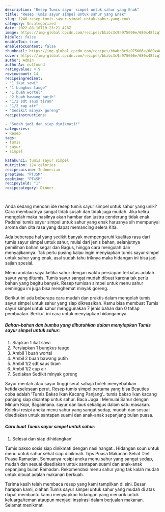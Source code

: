 ```yaml
---
description: "Resep Tumis sayur simpel untuk sahur yang Enak"
title: "Resep Tumis sayur simpel untuk sahur yang Enak"
slug: 1240-resep-tumis-sayur-simpel-untuk-sahur-yang-enak
category: Uncategorized
date: 2022-08-10T19:23:21.426Z
image: https://img-global.cpcdn.com/recipes/bbabc3c9a975606e/680x482cq70/tumis-sayur-simpel-untuk-sahur-foto-resep-utama.jpg
hideToc: false
enableToc: true
enableTocContent: false
thumbnail: https://img-global.cpcdn.com/recipes/bbabc3c9a975606e/680x482cq70/tumis-sayur-simpel-untuk-sahur-foto-resep-utama.jpg
cover: https://img-global.cpcdn.com/recipes/bbabc3c9a975606e/680x482cq70/tumis-sayur-simpel-untuk-sahur-foto-resep-utama.jpg
author: Admin
authorAv: notfound
ratingvalue: 4.9
reviewcount: 14
recipeingredient:
- "1 ikat sawi"
- "1 bungkus tauge"
- "1 buah wortel"
- "2 buah bawang putih"
- "1/2 sdt saus tiram"
- "1/2 cup air"
- "Sedikit minyak goreng"
recipeinstructions:

- "Sudah jadi dan siap dinikmati!"
categories:
- Resep
tags:
- tumis
- sayur
- simpel

katakunci: tumis sayur simpel 
nutrition: 124 calories
recipecuisine: Indonesian
preptime: "PT35M"
cooktime: "PT45M"
recipeyield: "1"
recipecategory: Dinner

---
```





Anda sedang mencari ide resep tumis sayur simpel untuk sahur yang unik? Cara membuatnya sangat tidak susah dan tidak juga mudah. Jika keliru mengolah maka hasilnya akan hambar dan justru cenderung tidak enak. Padahal tumis sayur simpel untuk sahur yang enak harusnya sih mempunyai aroma dan cita rasa yang dapat memancing selera Kita.





Ada beberapa hal yang sedikit banyak mempengaruhi kualitas rasa dari tumis sayur simpel untuk sahur, mulai dari jenis bahan, selanjutnya pemilihan bahan segar dan Bagus, hingga cara mengolah dan menyajikannya. Tak perlu pusing kalau ingin menyiapkan tumis sayur simpel untuk sahur yang enak,      asal sudah tahu triknya maka hidangan ini bisa jadi sajian spesial.














Menu andalan saya ketika sahur dengan waktu persiapan terbatas adalah sayur yang ditumis. Tumis sayur sangat mudah dibuat karena tak perlu bahan yang begitu banyak. Resep tumisan simpel untuk menu sahur seminggu ini juga bisa menghemat minyak goreng.






Berikut ini ada beberapa cara mudah dan praktis dalam mengolah tumis sayur simpel untuk sahur yang siap dikreasikan. Kamu bisa membuat Tumis sayur simpel untuk sahur menggunakan 7 jenis bahan dan 0 tahap pembuatan. Berikut ini cara untuk menyiapkan hidangannya.

<!--inarticleads1-->

##### Bahan-bahan dan bumbu yang dibutuhkan dalam menyiapkan Tumis sayur simpel untuk sahur:

1. Siapkan 1 ikat sawi
1. Persiapkan 1 bungkus tauge
1. Ambil 1 buah wortel
1. Ambil 2 buah bawang putih
1. Ambil 1/2 sdt saus tiram
1. Ambil 1/2 cup air
1. Sediakan Sedikit minyak goreng


Sayur mentah atau sayur tinggi serat sahaja boleh menyebabkan ketidakselesaan perut. Resep tumis simpel pertama yang bisa Beauties coba adalah &#39;Tumis Bakso Ikan Kacang Panjang&#39;.. tumis bakso ikan kacang panjang siap disantap untuk sahur. Baca Juga : Memulai Sahur dengan Minum Kopi, Bagaimana. sayur dan lauk sekaligus dalam satu masakan. Koleksi resipi aneka menu sahur yang sangat sedap, mudah dan sesuai disediakan untuk santapan suami dan anak-anak sepanjang bulan puasa. 

<!--inarticleads2-->

##### Cara buat Tumis sayur simpel untuk sahur:


1. Selesai dan siap dihidangkan!

Tumis bakso sosis siap dinikmati dengan nasi hangat.. Hidangan soun untuk menu untuk sahur sehat siap dinikmati. Tips Puasa Makanan Sehat Diet Puasa Ramadan. Semuanya resipi aneka menu sahur yang sangat sedap, mudah dan sesuai disediakan untuk santapan suami dan anak-anak sepanjang bulan Ramadan. Rekomendasi menu sahur yang tak kalah mudah untuk dibuat adalah makanan berkuah. 

Terima kasih telah membaca resep yang kami tampilkan di sini. Besar harapan kami, olahan Tumis sayur simpel untuk sahur yang mudah di atas dapat membantu kamu menyiapkan hidangan yang menarik untuk keluarga/teman ataupun menjadi inspirasi dalam berjualan makanan. Selamat menikmati
